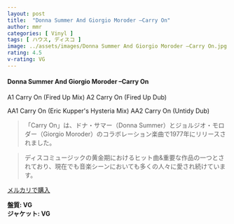 ```yaml
---
layout: post
title:  "Donna Summer And Giorgio Moroder –Carry On"
author: mmr
categories: [ Vinyl ]
tags: [ ハウス, ディスコ ]
image: ../assets/images/Donna Summer And Giorgio Moroder –Carry On.jpg
rating: 4.5
v-rating: VG
---
```


#### Donna Summer And Giorgio Moroder –Carry On

A1  Carry On (Fired Up Mix)
A2  Carry On (Fired Up Dub)

AA1  Carry On (Eric Kupper's Hysteria Mix)
AA2  Carry On (Untidy Dub)

> 「Carry On」は、ドナ・サマー（Donna Summer）とジョルジオ・モロダー（Giorgio Moroder）のコラボレーション楽曲で1977年にリリースされました。

> ディスコミュージックの黄金期におけるヒット曲&重要な作品の一つとされており、現在でも音楽シーンにおいても多くの人々に愛され続けています。




[メルカリで購入](https://jp.mercari.com/item/m74209222357)


<div class="mt-4 mb-4 d-flex align-items-center">
<strong class="mr-1">盤質: VG</strong>
</div>
<div class="mt-4 mb-4 d-flex align-items-center">
<strong class="mr-1">ジャケット: VG</strong>
</div>